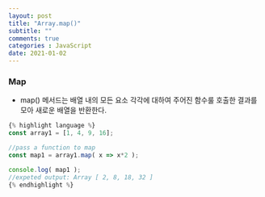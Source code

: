 ```yaml
---
layout: post
title: "Array.map()"
subtitle: ""
comments: true
categories : JavaScript
date: 2021-01-02
---
```


### Map
 - map() 메서드는 배열 내의 모든 요소 각각에 대하여 주어진 함수룰 호출한 결과를 모아 새로운 배열을 반환한다.

```javascript
{% highlight language %}
const array1 = [1, 4, 9, 16];

//pass a function to map
const map1 = array1.map( x => x*2 );

console.log( map1 );
//expeted output: Array [ 2, 8, 18, 32 ]
{% endhighlight %}
```
 

